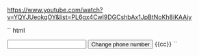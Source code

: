 https://www.youtube.com/watch?v=YQYJUeokqOY&list=PL6gx4Cwl9DGCshbAx1JpBtNoKh8iKAAiy

`` html
<!DOCTYPE html>
<html lang="en" ng-app="myApp">
<head>
    <meta charset="UTF-8">
    <title></title>
</head>
<body ng-controller="myCtrl">
<input type="text" ng-model="cc" render/>
<button ng-click="ccc()">Change phone number</button>
{{cc}}
<script src="../bower_components/angular/angular.js"></script>
<script>
    angular.module('myApp', [])
            .directive('render', function () {
                return {
                    restrict: 'A',
                    scope: {},
                    priority: 1,
                    require: '?ngModel',
                    link: function (scope, element, attrs, ngModel) {
                        ngModel.$render = function () {//用了render就要自己控制值
                            element.val(ngModel.$modelValue);
                            console.info(ngModel.$modelValue+"@"+ngModel.$viewValue);
                        }
                    }
                }
            })
            .controller('myCtrl', ['$scope', function ($scope) {
                $scope.cc = 'cc';
                $scope.ccc= function () {
                    $scope.cc='asdf';
                }
            }]);

</script>
</body>
</html>
``
